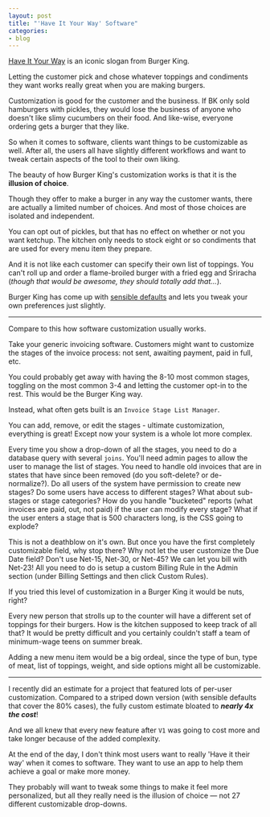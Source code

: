 ```yaml
---
layout: post
title: "'Have It Your Way' Software"
categories:
- blog
---
```


[Have It Your Way][ad] is an iconic slogan from Burger King.

[ad]: http://www.youtube.com/watch?feature=player_embedded&v=u4YAcsAe6UI

Letting the customer pick and chose whatever toppings and
condiments they want works really great when you are making
burgers.

Customization is good for the customer and the business. If BK
only sold hamburgers with pickles, they would lose the business
of anyone who doesn't like slimy cucumbers on their food. And 
like-wise, everyone ordering gets a burger that they like.

So when it comes to software, clients want things to be customizable
as well. After all, the users all have slightly different workflows
and want to tweak certain aspects of the tool to their own liking.

The beauty of how Burger King's customization works is that
it is the **illusion of choice**. 

Though they offer to make a burger in any way the customer wants,
there are actually a limited number of choices. And most of those
choices are isolated and independent.

You can opt out of pickles, but that has no effect on whether or
not you want ketchup. The kitchen only needs to stock eight or so
condiments that are used for every menu item they prepare.

And it is not like each customer can specify their own list of
toppings. You can't roll up and order a flame-broiled burger with
a fried egg and Sriracha (*though that would be awesome, they should
totally add that...*).

Burger King has come up with [sensible defaults][sd] and lets you
tweak your own preferences just slightly.

[sd]: http://patrickrhone.com/2010/11/08/sensible-defaults/

---

Compare to this how software customization usually works.

Take your generic invoicing software. Customers might want to
customize the stages of the invoice process: not sent, awaiting
payment, paid in full, etc.

You could probably get away with having the 8-10 most common stages,
toggling on the most common 3-4 and letting the customer opt-in to
the rest. This would be the Burger King way.

Instead, what often gets built is an `Invoice Stage List Manager`.

You can add, remove, or edit the stages - ultimate 
customization, everything is great! Except now your system is a 
whole lot more complex.

Every time you show a drop-down of all the stages, you need to do a
database query with several `joins`. You'll need admin pages to 
allow the user to manage the list of stages. You need to handle
old invoices that are in states that have since been removed (do 
you soft-delete? or de-normalize?). Do all users of the system
have permission to create new stages? Do some users have access to
different stages? What about sub-stages or stage categories? How
do you handle "bucketed" reports (what invoices are paid, out, not
paid) if the user can modify every stage? What if the user enters
a stage that is 500 characters long, is the CSS going to explode?

This is not a deathblow on it's own. But once you have the first
completely customizable field, why stop there? Why not let the
user customize the Due Date field? Don't use Net-15, Net-30, or
Net-45? We can let you bill with Net-23! All you need to do is
setup a custom Billing Rule in the Admin section (under Billing
Settings and then click Custom Rules).

If you tried this level of customization in a Burger King it would
be nuts, right?

Every new person that strolls up to the counter will have a 
different set of toppings for their burgers. How is the kitchen
supposed to keep track of all that? It would be pretty difficult
and you certainly couldn't staff a team of minimum-wage teens on
summer break.

Adding a new menu item would be a big ordeal, since the type of bun,
type of meat, list of toppings, weight, and side options might all
be customizable.

---

I recently did an estimate for a project that featured lots of
per-user customization. Compared to a striped down version (with
sensible defaults that cover the 80% cases), the fully custom
estimate bloated to ***nearly 4x the cost***!

And we all knew that every new feature after `V1` was going to cost
more and take longer because of the added complexity.

At the end of the day, I don't think most users want to really 'Have
it their way' when it comes to software. They want to use an
app to help them achieve a goal or make more money. 

They probably will want to tweak some things to make it feel more
personalized, but all they really need is the illusion of choice
&mdash; not 27 different customizable drop-downs.

